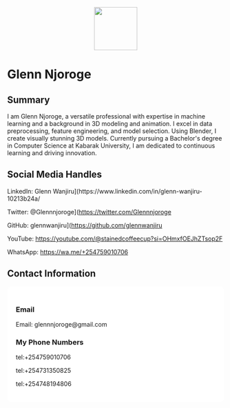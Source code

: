 
<div id="header" align="center">
  <img src="https://media.giphy.com/media/l0HlNaQ6gWfllcjDO/giphy.gif" width="100"/>
</div>


# Glenn Njoroge




## Summary

I am Glenn Njoroge, a versatile professional with expertise in machine learning and a background in 3D modeling and animation. I excel in data preprocessing, feature engineering, and model selection. Using Blender, I create visually stunning 3D models. Currently pursuing a Bachelor's degree in Computer Science at Kabarak University, I am dedicated to continuous learning and driving innovation.



## Social Media Handles

<p >
  LinkedIn: Glenn Wanjiru](https://www.linkedin.com/in/glenn-wanjiru-10213b24a/
  <br/>
  
  Twitter: @Glennnjoroge](https://twitter.com/Glennnjoroge
    <br/>
    
  GitHub: glennwanjiru](https://github.com/glennwanjiru
    <br/>
    
  YouTube: https://youtube.com/@stainedcoffeecup?si=OHmxfOEJhZTsop2F
    <br/>
    
  WhatsApp: https://wa.me/+254759010706
</p>

## Contact Information

<div style="background-color: white; padding: 20px; border-radius: 10px;">
  <h3>Email</h3>
  Email: glennnjoroge@gmail.com

  <h3>My Phone Numbers</h3>
  tel:+254759010706
  
  
  tel:+254731350825
  
  
  tel:+254748194806
</div>

